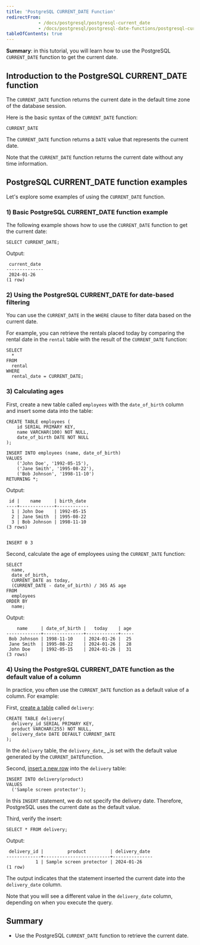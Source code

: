 ```yaml
---
title: 'PostgreSQL CURRENT_DATE Function'
redirectFrom:
            - /docs/postgresql/postgresql-current_date 
            - /docs/postgresql/postgresql-date-functions/postgresql-current_date/
tableOfContents: true
---
```


**Summary**: in this tutorial, you will learn how to use the PostgreSQL `CURRENT_DATE` function to get the current date.

## Introduction to the PostgreSQL CURRENT_DATE function

The `CURRENT_DATE` function returns the current date in the default time zone of the database session.

Here is the basic syntax of the `CURRENT_DATE` function:

```
CURRENT_DATE
```

The `CURRENT_DATE` function returns a `DATE` value that represents the current date.

Note that the `CURRENT_DATE` function returns the current date without any time information.

## PostgreSQL CURRENT_DATE function examples

Let's explore some examples of using the `CURRENT_DATE` function.

### 1) Basic PostgreSQL CURRENT_DATE function example

The following example shows how to use the `CURRENT_DATE` function to get the current date:

```
SELECT CURRENT_DATE;
```

Output:

```
 current_date
--------------
 2024-01-26
(1 row)
```

### 2) Using the PostgreSQL CURRENT_DATE for date-based filtering

You can use the `CURRENT_DATE` in the `WHERE` clause to filter data based on the current date.

For example, you can retrieve the rentals placed today by comparing the rental date in the `rental` table with the result of the `CURRENT_DATE` function:

```
SELECT
  *
FROM
  rental
WHERE
  rental_date = CURRENT_DATE;
```

### 3) Calculating ages

First, create a new table called `employees` with the `date_of_birth` column and insert some data into the table:

```
CREATE TABLE employees (
    id SERIAL PRIMARY KEY,
    name VARCHAR(100) NOT NULL,
    date_of_birth DATE NOT NULL
);

INSERT INTO employees (name, date_of_birth)
VALUES
    ('John Doe', '1992-05-15'),
    ('Jane Smith', '1995-08-22'),
    ('Bob Johnson', '1998-11-10')
RETURNING *;
```

Output:

```
 id |    name     | birth_date
----+-------------+------------
  1 | John Doe    | 1992-05-15
  2 | Jane Smith  | 1995-08-22
  3 | Bob Johnson | 1998-11-10
(3 rows)


INSERT 0 3
```

Second, calculate the age of employees using the `CURRENT_DATE` function:

```
SELECT
  name,
  date_of_birth,
  CURRENT_DATE as today,
  (CURRENT_DATE - date_of_birth) / 365 AS age
FROM
  employees
ORDER BY
  name;
```

Output:

```
    name     | date_of_birth |   today    | age
-------------+---------------+------------+-----
 Bob Johnson | 1998-11-10    | 2024-01-26 |  25
 Jane Smith  | 1995-08-22    | 2024-01-26 |  28
 John Doe    | 1992-05-15    | 2024-01-26 |  31
(3 rows)
```

### 4) Using the PostgreSQL CURRENT_DATE function as the default value of a column

In practice, you often use the `CURRENT_DATE` function as a default value of a column. For example:

First, [create a table](/docs/postgresql/postgresql-create-table) called `delivery`:

```
CREATE TABLE delivery(
  delivery_id SERIAL PRIMARY KEY,
  product VARCHAR(255) NOT NULL,
  delivery_date DATE DEFAULT CURRENT_DATE
);
```

In the `delivery` table, the `delivery_date`\_ \_is set with the default value generated by the `CURRENT_DATE`function.

Second, [insert a new row](/docs/postgresql/postgresql-insert) into the `delivery` table:

```
INSERT INTO delivery(product)
VALUES
  ('Sample screen protector');
```

In this `INSERT` statement, we do not specify the delivery date. Therefore, PostgreSQL uses the current date as the default value.

Third, verify the insert:

```
SELECT * FROM delivery;
```

Output:

```
 delivery_id |         product         | delivery_date
-------------+-------------------------+---------------
           1 | Sample screen protector | 2024-01-26
(1 row)
```

The output indicates that the statement inserted the current date into the `delivery_date` column.

Note that you will see a different value in the `delivery_date` column, depending on when you execute the query.

## Summary

- Use the PostgreSQL `CURRENT_DATE` function to retrieve the current date.
